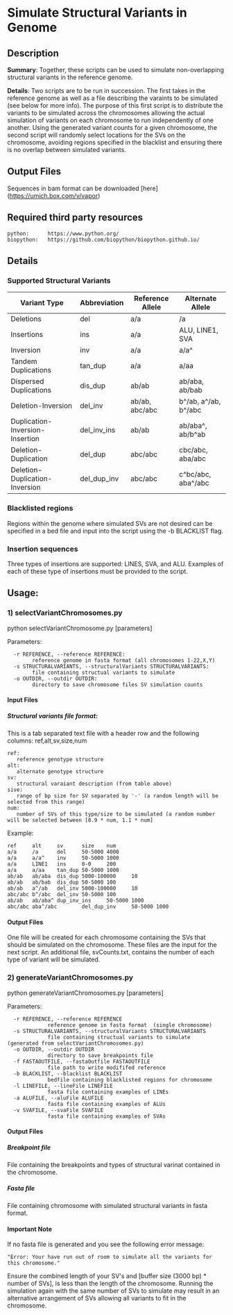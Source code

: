 # Simulate Structural Variants in Genome  

## Description

__Summary__: Together, these scripts can be used to simulate non-overlapping structural variants in the reference genome.  
  
__Details__: Two scripts are to be run in succession. The first takes in the  reference genome as well as a file describing the varaints to be simulated (see below for more info). The purpose of this first script is to distribute the variants to  be simulated across the chromosomes allowing the actual simulation of variants on each chromosome to run independently of one another. Using the generated variant counts for a given chromosome, the second script will randomly select locations for the SVs on the chromosome, avoiding regions specified in the blacklist and ensuring there is no overlap between simulated variants. 

## Output Files
Sequences in bam format can be downloaded [here] (https://umich.box.com/v/vapor) 

## Required third party resources
```
python:      https://www.python.org/ 
biopython:   https://github.com/biopython/biopython.github.io/
```

## Details  

### Supported Structural Variants

| Variant Type                    | Abbreviation | Reference Allele | Alternate Allele     |
|---------------------------------|--------------|------------------|----------------------|
| Deletions                       | del          | a/a              | /a                   |
| Insertions                      | ins          | a/a              | ALU, LINE1, SVA      |
| Inversion                       | inv          | a/a              | a/a^                 |
| Tandem Duplications             | tan_dup      | a/a              | a/aa                 |
| Dispersed Duplications          | dis_dup      | ab/ab            | ab/aba, ab/bab       |
| Deletion-Inversion              | del_inv      | ab/ab, abc/abc   | b^/ab, a^/ab, b^/abc |
| Duplication-Inversion-Insertion | del_inv_ins  | ab/ab            | ab/aba^, ab/b^ab     |
| Deletion-Duplication            | del_dup      | abc/abc          | cbc/abc, aba/abc     |
| Deletion-Duplication-Inversion  | del_dup_inv  | abc/abc          | c^bc/abc, aba^/abc   |

### Blacklisted regions

Regions within the genome where simulated SVs are not desired can be specified in a bed file and input into the script using the -b BLACKLIST flag. 

### Insertion sequences

Three types of insertions are supported: LINES, SVA, and ALU. Examples of each of these type of insertions must be provided to the script.

## Usage:  
  
### 1) selectVariantChromosomes.py     
  
python selectVariantChromosome.py  [parameters]  
  
Parameters:  
```
  -r REFERENCE, --reference REFERENCE:  
  		reference genome in fasta format (all chromosomes 1-22,X,Y)
  -s STRUCTURALVARIANTS, --structuralVariants STRUCTURALVARIANTS:		
  		file containing structual variants to simulate  
  -o OUTDIR, --outdir OUTDIR: 
  		directory to save chromosome files SV simulation counts 
``` 

#### Input Files
##### Structural variants file format:  

This is a tab separated text file with a header row and the following columns: ref,alt,sv,size,num

```
ref:   
   reference genotype structure
alt:   
   alternate genotype structure
sv:    
   structural varaiant description (from table above)
sive:  
   range of bp size for SV separated by '-' (a random length will be selected from this range)
num:   
   number of SVs of this type/size to be simulated (a random number will be selected between [0.9 * num, 1.1 * num]
```

Example:  
```
ref   	alt  	sv    	size	num
a/a     /a      del     50-5000 4000
a/a     a/a^    inv     50-5000 1000
a/a     LINE1   ins     0-0     200
a/a     a/aa    tan_dup 50-5000 1000
ab/ab   ab/aba  dis_dup 5000-100000     10
ab/ab   ab/bab  dis_dup 50-5000 100
ab/ab   a^/ab   del_inv 5000-100000     10
abc/abc b^/abc  del_inv 50-5000 100
ab/ab   ab/aba^ dup_inv_ins     50-5000 1000
abc/abc aba^/abc        del_dup_inv     50-5000 1000
```

#### Output Files  
One file will be created for each chromosome containing the SVs that should be simulated on the chromosome. These files are the input for the next script. An additional file, svCounts.txt, contains the number of each type of variant will be simulated.  

### 2) generateVariantChromosomes.py

python generateVariantChromosomes.py [parameters]  
  
Parameters:  

```
  -r REFERENCE, --reference REFERENCE  
             reference genome in fasta format  (single chromosome)
  -s STRUCTURALVARIANTS, --structuralVariants STRUCTURALVARIANTS  
             file containing structual variants to simulate  (generated from selectVariantChromosomes.py)
  -o OUTDIR, --outdir OUTDIR  
             directory to save breakpoints file  
  -f FASTAOUTFILE, --fastaOutfile FASTAOUTFILE  
             file path to write modififed reference  
  -b BLACKLIST, --blacklist BLACKLIST  
             bedfile containing blacklisted regions for chromosome  
  -l LINEFILE, --lineFile LINEFILE  
             fasta file containing examples of LINEs  
  -a ALUFILE, --aluFile ALUFILE  
             fasta file containing examples of ALUs  
  -v SVAFILE, --svaFile SVAFILE  
             fasta file containing examples of SVAs  
```

#### Output Files

##### Breakpoint file
File containing the breakpoints and types of structural varinat contained in the chromosome.

##### Fasta file
File containing chromosome with simulated structural variants in fasta format.

#### Important Note
If no fasta file is generated and you see the following error message: 
```
"Error: Your have run out of room to simulate all the variants for this chromosome."
```

Ensure the combined length of your SV's and [buffer size (3000 bp) * number of SVs], is less than the length of the chromosome. Running the simulation again with the same number of SVs to simulate may result in an alternative arrangement of SVs allowing all variants to fit in the chromosome. 

